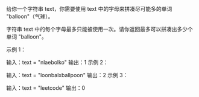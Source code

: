 给你一个字符串 text，你需要使用 text 中的字母来拼凑尽可能多的单词 "balloon"（气球）。

字符串 text 中的每个字母最多只能被使用一次。请你返回最多可以拼凑出多少个单词 "balloon"。

 

示例 1：

输入：text = "nlaebolko" 输出：1 示例 2：

输入：text = "loonbalxballpoon" 输出：2 示例 3：

输入：text = "leetcode" 输出：0
